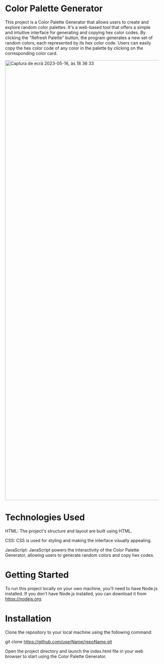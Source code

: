 # Color Palette Generator 
This project is a Color Palette Generator that allows users to create and explore random color palettes. It's a web-based tool that offers a simple and intuitive interface for generating and copying hex color codes.
By clicking the "Refresh Palette" button, the program generates a new set of random colors, each represented by its hex color code.
Users can easily copy the hex color code of any color in the palette by clicking on the corresponding color card.

<img width="1439" alt="Captura de ecrã 2023-05-16, às 18 36 33" src="https://github.com/Sakura-blip/randomPalette/assets/115422221/c00a1c88-5f38-4f2a-bd25-46762898f6a7">

# Technologies Used
HTML: The project's structure and layout are built using HTML.

CSS: CSS is used for styling and making the interface visually appealing.

JavaScript: JavaScript powers the interactivity of the Color Palette Generator, allowing users to generate random colors and copy hex codes.

# Getting Started
To run this project locally on your own machine, you'll need to have Node.js installed. If you don't have Node.js installed, you can download it from https://nodejs.org.

# Installation
Clone the repository to your local machine using the following command:

git clone https://github.com/userName/repoName.git

Open the project directory and launch the index.html file in your web browser to start using the Color Palette Generator.

